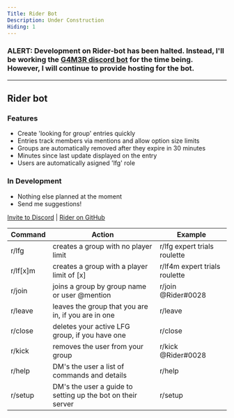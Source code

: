 ```yaml
---
Title: Rider Bot
Description: Under Construction
Hiding: 1
---
```

### ALERT: Development on Rider-bot has been halted. Instead, I'll be working the [G4M3R discord bot](https://github.com/pedall/G4M3R) for the time being. However, I will continue to provide hosting for the bot.
***

## Rider bot


### Features
+ Create 'looking for group' entries quickly
+ Entries track members via mentions and allow option size limits
+ Groups are automatically removed after they expire in 30 minutes
+ Minutes since last update displayed on the entry
+ Users are automatically asigned 'lfg' role

### In Development
+ Nothing else planned at the moment
+ Send me suggestions!


[Invite to Discord](https://discordapp.com/oauth2/authorize?permissions=268512256&client_id=268111500718243840&scope=bot) | [Rider on GitHub](https://github.com/notem/Rider-Bot)

<table>
  <thead>
    <th>Command</th>
    <th>Action</th>
    <th>Example</th>
  </thead>
  <tbody>
    <tr>
      <td>r/lfg</td>
      <td>creates a group with no player limit</td>
      <td>r/lfg expert trials roulette</td>
    </tr>
    <tr>
      <td>r/lf[x]m</td>
      <td>creates a group with a player limit of [x]</td>
      <td>r/lf4m expert trials roulette</td>
    </tr>
    <tr>
      <td>r/join</td>
      <td>joins a group by group name or user @mention</td>
      <td>r/join @Rider#0028</td>
    </tr>
    <tr>
      <td>r/leave</td>
      <td>leaves the group that you are in, if you are in one</td>
      <td>r/leave</td>
    </tr>
    <tr>
      <td>r/close</td>
      <td>deletes your active LFG group, if you have one</td>
      <td>r/close</td>
    </tr>
    <tr>
      <td>r/kick</td>
      <td>removes the user from your group</td>
      <td>r/kick @Rider#0028</td>
    </tr>
    <tr>
      <td>r/help</td>
      <td>DM's the user a list of commands and details</td>
      <td>r/help</td>
    </tr>
    <tr>
      <td>r/setup</td>
      <td>DM's the user a guide to setting up the bot on their server</td>
      <td>r/setup</td>
    </tr>
  </tbody>
</table>
